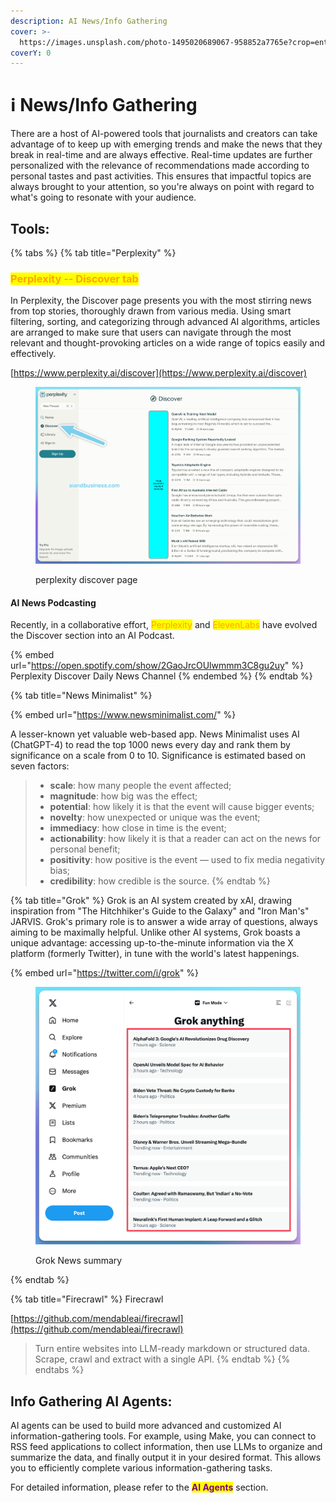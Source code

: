 ```yaml
---
description: AI News/Info Gathering
cover: >-
  https://images.unsplash.com/photo-1495020689067-958852a7765e?crop=entropy&cs=srgb&fm=jpg&ixid=M3wxOTcwMjR8MHwxfHNlYXJjaHwxfHxuZXdzfGVufDB8fHx8MTcxODYwMDI1NXww&ixlib=rb-4.0.3&q=85
coverY: 0
---
```


# ℹ️ News/Info Gathering

There are a host of AI-powered tools that journalists and creators can take advantage of to keep up with emerging trends and make the news that they break in real-time and are always effective. Real-time updates are further personalized with the relevance of recommendations made according to personal tastes and past activities. This ensures that impactful topics are always brought to your attention, so you're always on point with regard to what's going to resonate with your audience.

## Tools:

{% tabs %}
{% tab title="Perplexity" %}
### <mark style="color:orange;">Perplexity -- Discover tab</mark>

In Perplexity, the Discover page presents you with the most stirring news from top stories, thoroughly drawn from various media. Using smart filtering, sorting, and categorizing through advanced AI algorithms, articles are arranged to make sure that users can navigate through the most relevant and thought-provoking articles on a wide range of topics easily and effectively.

[https://www.perplexity.ai/discover](https://www.perplexity.ai/discover)

<figure><img src="../../.gitbook/assets/perp discover tiny.png" alt=""><figcaption><p>perplexity discover page</p></figcaption></figure>

#### AI News Podcasting

Recently, in a collaborative effort, <mark style="color:orange;">Perplexity</mark> and <mark style="color:orange;">ElevenLabs</mark> have evolved the Discover section into an AI Podcast.

{% embed url="https://open.spotify.com/show/2GaoJrcOUlwmmm3C8gu2uy" %}
Perplexity Discover Daily News Channel
{% endembed %}
{% endtab %}

{% tab title="News Minimalist" %}


{% embed url="https://www.newsminimalist.com/" %}

A lesser-known yet valuable web-based app. News Minimalist uses AI (ChatGPT-4) to read the top 1000 news every day and rank them by significance on a scale from 0 to 10. Significance is estimated based on seven factors:

> * **scale**: how many people the event affected;
> * **magnitude**: how big was the effect;
> * **potential**: how likely it is that the event will cause bigger events;
> * **novelty**: how unexpected or unique was the event;
> * **immediacy**: how close in time is the event;
> * **actionability**: how likely it is that a reader can act on the news for personal benefit;
> * **positivity**: how positive is the event — used to fix media negativity bias;
> * **credibility**: how credible is the source.
{% endtab %}

{% tab title="Grok" %}
Grok is an AI system created by xAI, drawing inspiration from "The Hitchhiker's Guide to the Galaxy" and "Iron Man's" JARVIS. Grok's primary role is to answer a wide array of questions, always aiming to be maximally helpful. Unlike other AI systems, Grok boasts a unique advantage: accessing up-to-the-minute information via the X platform (formerly Twitter), in tune with the world's latest happenings.&#x20;

{% embed url="https://twitter.com/i/grok" %}

<figure><img src="../../.gitbook/assets/grok.png" alt=""><figcaption><p>Grok News summary</p></figcaption></figure>


{% endtab %}

{% tab title="Firecrawl" %}
Firecrawl

[https://github.com/mendableai/firecrawl](https://github.com/mendableai/firecrawl)

> Turn entire websites into LLM-ready markdown or structured data. Scrape, crawl and extract with a single API.
{% endtab %}
{% endtabs %}



## Info Gathering AI Agents:

AI agents can be used to build more advanced and customized AI information-gathering tools. For example, using Make, you can connect to RSS feed applications to collect information, then use LLMs to organize and summarize the data, and finally output it in your desired format. This allows you to efficiently complete various information-gathering tasks.

For detailed information, please refer to the <mark style="color:purple;">**AI Agents**</mark> section.







